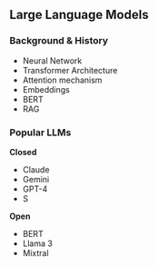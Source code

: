 ## Large Language Models

### Background & History

- Neural Network
- Transformer Architecture
- Attention mechanism
- Embeddings
- BERT
- RAG

### Popular LLMs

**Closed**
- Claude
- Gemini
- GPT-4
- S

**Open**
- BERT
- Llama 3
- Mixtral


